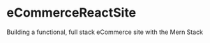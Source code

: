 # eCommerceReactSite

<p> Building a functional, full stack eCommerce site with the Mern Stack </p>
